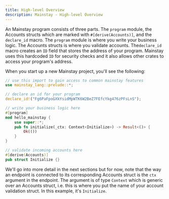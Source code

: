 ```yaml
---
title: High-level Overview
description: Mainstay - High-level Overview
---
```


An Mainstay program consists of three parts. The `program` module, the Accounts structs which are marked with `#[derive(Accounts)]`, and the `declare_id` macro. The `program` module is where you write your business logic. The Accounts structs is where you validate accounts. The`declare_id` macro creates an `ID` field that stores the address of your program. Mainstay uses this hardcoded `ID` for security checks and it also allows other crates to access your program's address.

When you start up a new Mainstay project, you'll see the following:

```rust
// use this import to gain access to common mainstay features
use mainstay_lang::prelude::*;

// declare an id for your program
declare_id!("Fg6PaFpoGXkYsidMpWTK6W2BeZ7FEfcYkg476zPFsLnS");

// write your business logic here
#[program]
mod hello_mainstay {
    use super::*;
    pub fn initialize(_ctx: Context<Initialize>) -> Result<()> {
        Ok(())
    }
}

// validate incoming accounts here
#[derive(Accounts)]
pub struct Initialize {}
```

We'll go into more detail in the next sections but for now, note that the way an endpoint is connected to its corresponding Accounts struct is the `ctx` argument in the endpoint. The argument is of type `Context` which is generic over an Accounts struct, i.e. this is where you put the name of your account validation struct. In this example, it's `Initialize`.
